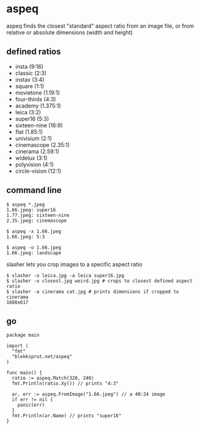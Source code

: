 # aspeq

aspeq finds the closest "standard" aspect ratio from an image file, or from relative or absolute dimensions (width and height)

## defined ratios

* insta (9:16)
* classic (2:3)
* instax (3:4)
* square (1:1)
* movietone (1.19:1)
* four-thirds (4:3)
* academy (1.375:1)
* leica (3:2)
* super16 (5:3)
* sixteen-nine (16:9)
* flat (1.85:1)
* univisium (2:1)
* cinemascope (2.35:1)
* cinerama (2.59:1)
* widelux (3:1)
* polyvision (4:1)
* circle-vision (12:1)

## command line

```
$ aspeq *.jpeg
1.66.jpeg: super16
1.77.jpeg: sixteen-nine
2.35.jpeg: cinemascope

$ aspeq -x 1.66.jpeg
1.66.jpeg: 5:3

$ aspeq -o 1.66.jpeg
1.66.jpeg: landscape
```

slasher lets you crop images to a specific aspect ratio

```
$ slasher -o leica.jpg -a leica super16.jpg
$ slasher -o closest.jpg weird.jpg # crops to closest defined aspect ratio
$ slasher -a cinerama cat.jpg # prints dimensions if cropped to cinerama
1600x617
```


## go

```
package main

import (
  "fmt"
  "blekksprut.net/aspeq"
)

func main() {
  ratio := aspeq.Match(320, 240)
  fmt.Println(ratio.Xy()) // prints "4:3"

  ar, err := aspeq.FromImage("1.66.jpeg") // a 40:24 image
  if err != nil {
    panic(err)
  }
  fmt.Println(ar.Name) // prints "super16"
}
```

